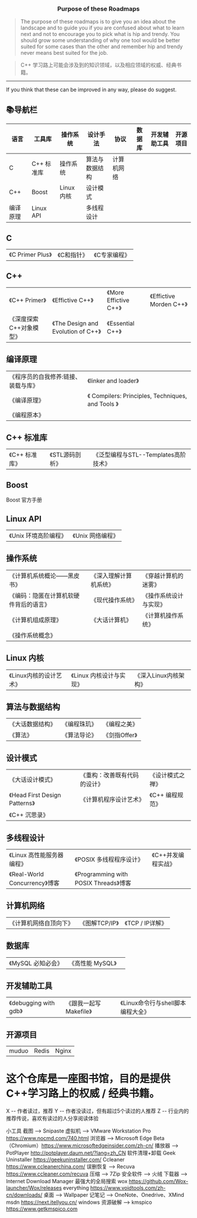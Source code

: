 <h3 align="center"><strong>Purpose of these Roadmaps</strong></h3>

> The purpose of these roadmaps is to give you an idea about the landscape and to guide you if you are confused about what to learn next and not to encourage you to pick what is hip and trendy. You should grow some understanding of why one tool would be better suited for some cases than the other and remember hip and trendy never means best suited for the job.

> C++ 学习路上可能会涉及到的知识领域，以及相应领域的权威、经典书籍。

***

If you think that these can be improved in any way, please do suggest.

## 📚导航栏
| 语言     | 工具库      | 操作系统    | 设计手法        | 协议        | 数据库    | 开发辅助工具 | 开源项目  |
| ----    |  ----       | ----       | ----            | ----       | ----     |   ----      | ----      |
| C       | C++ 标准库  | 操作系统     | 算法与数据结构  | 计算机网络   |          |             |           |
| C++     | Boost       | Linux 内核  | 设计模式        |            |          |             |           |
| 编译原理 | Linux API  |             | 多线程设计      |             |          |             |           |


## C
|                   |            |              |
| ----              | ----       | ----         |
| 《C Primer Plus》 | 《C和指针》 | 《C专家编程》 |

## C++
|                        |                                    |                         |                        |
| ----                   | ----                               | ----                    | ----                   |
| 《C++ Primer》         | 《Effictive C++》                   | 《More Effictive C++》 | 《Effictive Morden C++》 |
| 《深度探索C++对象模型》 | 《The Design and Evolution of C++》 |   《Essential C++》     |                         |

## 编译原理
|                                  |                       |
| ----                             | ----                  |
| 《程序员的自我修养:链接、装载与库》 | 《linker and loader》 |
| 《编译原理》 | 《 Compilers: Principles, Techniques, and Tools 》 |
| 《编程原本》 |                                         |


##  C++ 标准库
|               |                |                                    |
| ----          | ----           | ----                               |
| 《C++ 标准库》 | 《STL源码剖析》 | 《泛型编程与STL--Templates高阶技术》 |

## Boost
Boost 官方手册

## Linux API
|                      |                  |
| ----                 | ----             |
| 《Unix 环境高阶编程》 | 《Unix 网络编程》 |

## 操作系统
|               |                |                                    |
| ----          | ----           | ----                               |
| 《计算机系统概论——黑皮书》 | 《深入理解计算机系统》 | 《穿越计算机的迷雾》 |
| 《编码：隐匿在计算机软硬件背后的语言》 | 《现代操作系统》 | 《操作系统设计与实现》 |
| 《计算机组成原理》 | 《大话计算机》 | 《计算机操作系统》 |
| 《操作系统概念》 |             |          |

## Linux 内核
|               |                |                                    |
| ----          | ----           | ----                               |
| 《Linux内核的设计艺术》 | 《Linux 内核设计与实现》 | 《深入Linux内核架构》 |


## 算法与数据结构
|               |                |                                    |
| ----          | ----           | ----                               |
| 《大话数据结构》 | 《编程珠玑》 | 《编程之美》 |
| 《算法》 | 《算法导论》 | 《剑指Offer》 |

## 设计模式
|               |                |                                    |
| ----          | ----           | ----                               |
| 《大话设计模式》 | 《重构：改善既有代码的设计》 | 《设计模式之禅》 |
| 《Head First Design Patterns》 | 《计算机程序设计艺术》 | 《C++ 编程规范》 |
| 《C++ 沉思录》                   |               |                      |

## 多线程设计
|               |                |                                    |
| ----          | ----           | ----                               |
| 《Linux 高性能服务器编程》 | 《POSIX 多线程程序设计》 | 《C++并发编程实战》 |
| 《Real-World Concurrency》博客 | 《Programming with POSIX Threads》博客 |   |

## 计算机网络
|                   |            |              |
| ----              | ----       | ----         |
| 《计算机网络自顶向下》 | 《图解TCP/IP》 | 《TCP / IP详解》 |

## 数据库
|                   |            |              |
| ----              | ----       | ----         |
| 《MySQL 必知必会》 | 《高性能 MySQL》 |         |

## 开发辅助工具
|                   |            |              |
| ----              | ----       | ----         |
| 《debugging with gdb》 | 《跟我一起写Makefile》 | 《Linux命令行与shell脚本编程大全》 |

## 开源项目
|                   |            |              |
| ----              | ----       | ----         |
| muduo | Redis | Nginx | libevent | apache |


这个仓库是一座图书馆，目的是提供C++学习路上的权威 / 经典书籍。
===========================

X -- 作者读过，推荐
Y -- 作者没读过，但有超过5个读过的人推荐
Z -- 行业内的推荐传说，喜欢有读过的人分享阅读体验

小工具
截图 --> Snipaste
虚拟机 --> VMware Workstation Pro https://www.nocmd.com/740.html
浏览器 --> Microsoft Edge Beta（Chromium）https://www.microsoftedgeinsider.com/zh-cn/
播放器 --> PotPlayer http://potplayer.daum.net/?lang=zh_CN
软件清理+卸载
	Geek Uninstaller https://geekuninstaller.com/
	Ccleaner https://www.ccleanerchina.com/
误删恢复 --> Recuva https://www.ccleaner.com/recuva
压缩 --> 7Zip
安全软件 --> 火绒
下载器 --> Internet Download Manager
最强大的全局搜索
	wox https://github.com/Wox-launcher/Wox/releases
	everything https://www.voidtools.com/zh-cn/downloads/
桌面 --> Wallpaper
记笔记 --> OneNote、Onedrive、XMind
msdn  https://next.itellyou.cn/
windows 资源破解 --> kmspico  https://www.getkmspico.com
